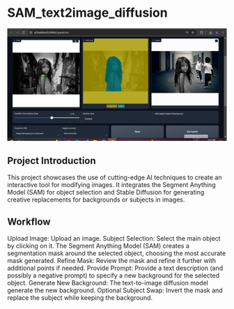 # SAM_text2image_diffusion

<p align="center">
  <img src="res2.jpg" width="600" >
</p>

## Project Introduction

This project showcases the use of cutting-edge AI techniques to create an interactive tool for modifying images. It integrates the Segment Anything Model (SAM) for object selection and Stable Diffusion for generating creative replacements for backgrounds or subjects in images.

## Workflow

Upload Image: Upload an image.
Subject Selection: Select the main object by clicking on it. The Segment Anything Model (SAM) creates a segmentation mask around the selected object, choosing the most accurate mask generated.
Refine Mask: Review the mask and refine it further with additional points if needed.
Provide Prompt: Provide a text description (and possibly a negative prompt) to specify a new background for the selected object.
Generate New Background: The text-to-image diffusion model generate the new background.
Optional Subject Swap: Invert the mask and replace the subject while keeping the background.

